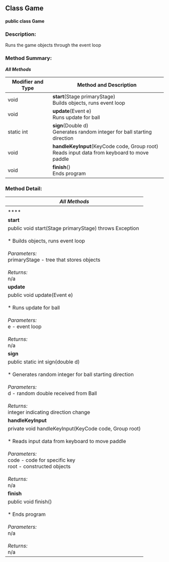 ## Class Game

#### public class Game

### Description:
Runs the game objects through the event loop

### Method Summary:

**_All Methods_**

|Modifier and Type  | Method and Description |
|-------------------|------------------------|
| void				| **start**(Stage primaryStage)<br> Builds objects, runs event loop|
| void				| **update**(Event e)<br> Runs update for ball|
| static int		| **sign**(Double d)<br> Generates random integer for ball starting direction|
| void				| **handleKeyInput**(KeyCode code, Group root)<br> Reads input data from keyboard to move paddle|
| void				| **finish**()<br> Ends program|



### Method Detail:

|**_All Methods_**          |
|---------------------------|
|                           |
| ****                 		|
| **start**					|
| public void start(Stage primaryStage) throws Exception<br><br>  * Builds objects, runs event loop<br><br> _Parameters:_<br> primaryStage - tree that stores objects <br><br>_Returns:_<br> n/a  |
| **update**                 |
| public void update(Event e)<br><br>  * Runs update for ball<br><br> _Parameters:_<br> e - event loop <br><br>_Returns:_<br> n/a  |
| **sign**   |
| public static int sign(double d)<br><br>  * Generates random integer for ball starting direction<br><br> _Parameters:_<br> d - random double received from Ball <br><br>_Returns:_<br> integer indicating direction change  |
| **handleKeyInput**   |
| private void handleKeyInput(KeyCode code, Group root)<br><br>  * Reads input data from keyboard to move paddle<br><br> _Parameters:_<br> code - code for specific key <br> root - constructed objects<br><br>_Returns:_<br> n/a  |
| **finish**					|
| public void finish()<br><br>  * Ends program<br><br> _Parameters:_<br> n/a <br><br>_Returns:_<br> n/a  |





